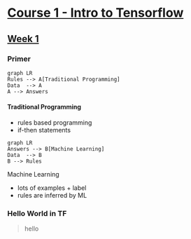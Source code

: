 # [Course 1 - Intro to Tensorflow](https://www.coursera.org/learn/introduction-tensorflow/home/welcome)

## [Week 1](https://www.coursera.org/learn/introduction-tensorflow/home/week/1)

### Primer
```mermaid
graph LR
Rules --> A[Traditional Programming]
Data  --> A
A --> Answers
```
#### Traditional Programming
- rules based programming
- if-then statements

```mermaid
graph LR
Answers --> B[Machine Learning]
Data  --> B
B --> Rules
```



Machine Learning
- lots of examples + label
- rules are inferred by ML

### Hello World in TF
> hello
<!--stackedit_data:
eyJoaXN0b3J5IjpbMTA4MDQxNjkxMywtMTExNDY4NTQwNywtOT
A1NTQ4ODI3LDczMDk5ODExNl19
-->